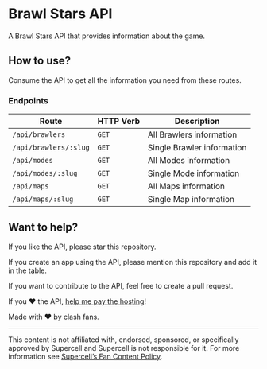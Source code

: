 # Brawl Stars API

A Brawl Stars API that provides information about the game.

## How to use?

Consume the API to get all the information you need from these routes.

### Endpoints

| Route | HTTP Verb | Description |
|---|---|---|
| `/api/brawlers` | `GET` | All Brawlers information |
| `/api/brawlers/:slug` | `GET` | Single Brawler information |
| `/api/modes` | `GET` | All Modes information |
| `/api/modes/:slug` | `GET` | Single Mode information |
| `/api/maps` | `GET` | All Maps information |
| `/api/maps/:slug` | `GET` | Single Map information |

## Want to help?

If you like the API, please star this repository.

If you create an app using the API, please mention this repository and add it in the table.

If you want to contribute to the API, feel free to create a pull request.

If you :heart: the API, [help me pay the hosting](http://bit.ly/axaypaypal)!

Made with  :heart:  by clash fans.

----------
This content is not affiliated with, endorsed, sponsored, or specifically approved by Supercell and Supercell is not responsible for it. For more information see [Supercell’s Fan Content Policy](http://www.supercell.com/fan-content-policy).